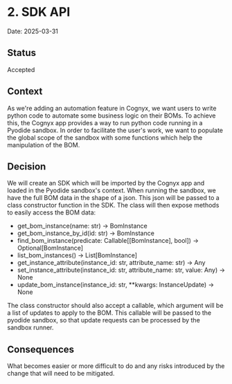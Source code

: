 # 2. SDK API

Date: 2025-03-31

## Status

Accepted

## Context

As we're adding an automation feature in Cognyx, we want users to write python code to automate some business logic on their BOMs. To achieve this, the Cognyx app provides a way to run python code running in a Pyodide sandbox. In order to facilitate the user's work, we want to populate the global scope of the sandbox with some functions which help the manipulation of the BOM. 

## Decision

We will create an SDK which will be imported by the Cognyx app and loaded in the Pyodide sandbox's context. When running the sandbox, we have the full BOM data in the shape of a json. This json will be passed to a class constructor function in the SDK. The class will then expose methods to easily access the BOM data:
- get_bom_instance(name: str) -> BomInstance
- get_bom_instance_by_id(id: str) -> BomInstance
- find_bom_instance(predicate: Callable[[BomInstance], bool]) -> Optional[BomInstance]
- list_bom_instances() -> List[BomInstance] 
- get_instance_attribute(instance_id: str, attribute_name: str) -> Any
- set_instance_attribute(instance_id: str, attribute_name: str, value: Any) -> None
- update_bom_instance(instance_id: str, **kwargs: InstanceUpdate) -> None

The class constructor should also accept a callable, which argument will be a list of updates to apply to the BOM. This callable will be passed to the pyodide sandbox, so that update requests can be processed by the sandbox runner.

## Consequences

What becomes easier or more difficult to do and any risks introduced by the change that will need to be mitigated.
